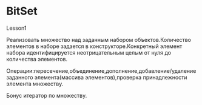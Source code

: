 # BitSet

Lesson1

 Реализовать множество над заданным набором объектов.Количество элементов в наборе задается в конструкторе.Конкретный элемент набора идентифицируется неотрицательным целым от нуля до количества элементов.
 
 Операции:пересечение,объединение,дополнение,добавление/удаление заданного элемента(массива элементов),проверка принадлежности элемента множеству.
 
 Бонус итератор по множеству.
